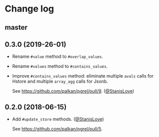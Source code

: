 # Change log

## master

## 0.3.0 (2019-26-01)

- Rename `#value` method to `#overlap_values`.
- Rename `#values` method to `#contains_values`.
- Improve `#contains_values` method:
	eliminate multiple `avals` calls for Hstore and multiple `array_agg` calls for Jsonb.

  See https://github.com/palkan/pgrel/pull/9. ([@StanisLove][])

## 0.2.0 (2018-06-15)

- Add `#update_store` methods. ([@StanisLove][])

  See https://github.com/palkan/pgrel/pull/5.

[@palkan]: https://github.com/palkan
[@StanisLove]: https://github.com/StanisLove
